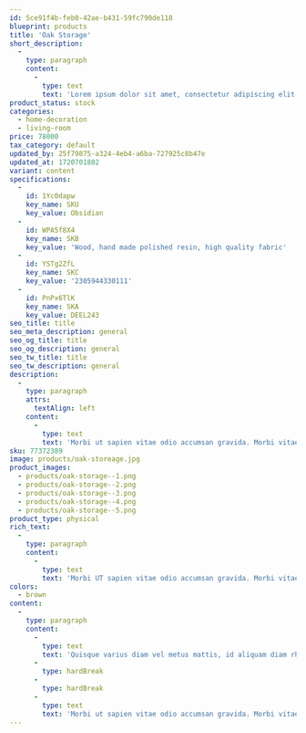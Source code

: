 ```yaml
---
id: 5ce91f4b-feb0-42ae-b431-59fc790de118
blueprint: products
title: 'Oak Storage'
short_description:
  -
    type: paragraph
    content:
      -
        type: text
        text: 'Lorem ipsum dolor sit amet, consectetur adipiscing elit. Scelerisque faucibus vitae luctus faucibus non porttitor interdum nec libero. Imperdiet cursus pulvinar dapibus quam vitae morbi. Sed platea quam morbi proin. A et consectetur velit id libero. Aliquam feugiat pellentesque tellus amet turpis quis viverra euismod.'
product_status: stock
categories:
  - home-decoration
  - living-room
price: 78000
tax_category: default
updated_by: 25f79875-a324-4eb4-a6ba-727925c8b47e
updated_at: 1720701802
variant: content
specifications:
  -
    id: 1Yc0dapw
    key_name: SKU
    key_value: Obsidian
  -
    id: WPA5f8X4
    key_name: SKB
    key_value: 'Wood, hand made polished resin, high quality fabric'
  -
    id: YSTg2ZfL
    key_name: SKC
    key_value: '2305944330111'
  -
    id: PnPx6TlK
    key_name: SKA
    key_value: DEEL243
seo_title: title
seo_meta_description: general
seo_og_title: title
seo_og_description: general
seo_tw_title: title
seo_tw_description: general
description:
  -
    type: paragraph
    attrs:
      textAlign: left
    content:
      -
        type: text
        text: 'Morbi ut sapien vitae odio accumsan gravida. Morbi vitae erat auctor, eleifend nunc a, lobortis neque. Praesent aliquam dignissim viverra. Maecenas lacus odio, feugiat eu nunc sit amet, maximus sagittis dolor. Vivamus nisi sapien, elementum sit amet eros sit amet, ultricies cursus ipsum. Sed con'
sku: 77372389
image: products/oak-storeage.jpg
product_images:
  - products/oak-storage--1.png
  - products/oak-storage--2.png
  - products/oak-storage--3.png
  - products/oak-storage--4.png
  - products/oak-storage--5.png
product_type: physical
rich_text:
  -
    type: paragraph
    content:
      -
        type: text
        text: 'Morbi UT sapien vitae odio accumsan gravida. Morbi vitae erat auctor, eleifend nunc a, lobortis neque. Praesent aliquam dignissim viverra. Maecenas lacus odio, feugiat EU nunc sit amet, maximussagittis dolor. Vivamus nisi sapien, elementum sit amet eros sit amet, ultricies cursus ipsum. Sed consequat luctus ligula. Curabitur laoreet rhoncus blandit. Aenean vel diam UT arcu pharetra dignissim UT sed leovivamus faucibus, ipsum in vestibulum vulputate, lorem orci convallis quam, sit amet consequat nulla felis pharetra lacus. Duis semper erat mauris, sed egestas purus commodo vel.'
colors:
  - brown
content:
  -
    type: paragraph
    content:
      -
        type: text
        text: 'Quisque varius diam vel metus mattis, id aliquam diam rhoncus. Proin vitae magna in dui finibus malesuada et at nulla. Morbi elit ex, viverra vitae ante vel, blandit feugiat ligula. Fusce fermentum iaculis nibh, at sodales leo maximus a. Nullam ultricies sodales nunc, in pellentesque lorem mattis quis. Cras imperdiet est in nunc tristique lacinia. Nullam aliquam mauris eu accumsan tincidunt. Suspendisse velit ex, aliquet vel ornare vel, dignissim a tortor.'
      -
        type: hardBreak
      -
        type: hardBreak
      -
        type: text
        text: 'Morbi ut sapien vitae odio accumsan gravida. Morbi vitae erat auctor, eleifend nunc a, lobortis neque. Praesent aliquam dignissim viverra. Maecenas lacus odio, feugiat eu nunc sit amet, maximus sagittis dolor. Vivamus nisi sapien, elementum sit amet eros sit amet, ultricies cursus ipsum. Sed consequat luctus ligula. Curabitur laoreet rhoncus blandit. Aenean vel diam ut arcu pharetra dignissim ut sed leo. Vivamus faucibus, ipsum in vestibulum vulputate, lorem orci convallis quam, sit amet consequat nulla felis pharetra lacus. Duis semper erat mauris, sed egestas purus commodo vel.'
---
```

